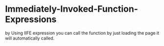# Immediately-Invoked-Function-Expressions
by Using IIFE expression you can call the function by just loading the page it will automatically called.

